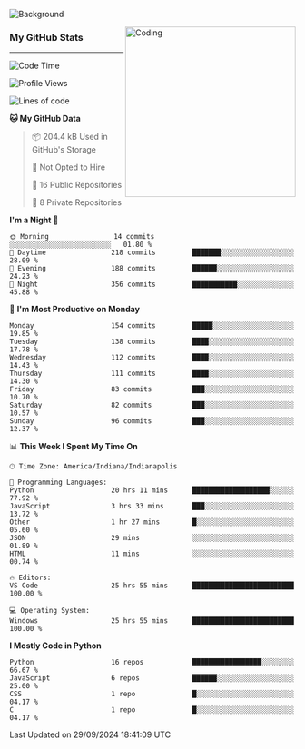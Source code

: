 ![Background](https://github.com/Nguyen-Noah/Nguyen-Noah/assets/112649680/f5d2296f-0508-400c-abcf-47c085708a2a)

<img align="right" alt="Coding" width="300" src="https://cdn.dribbble.com/users/1277312/screenshots/14733298/media/39b1045e593737587dd60e42c8422d1f.gif" >

### My GitHub Stats
---
<!--START_SECTION:waka-->
![Code Time](http://img.shields.io/badge/Code%20Time-232%20hrs%2058%20mins-blue)

![Profile Views](http://img.shields.io/badge/Profile%20Views-88-blue)

![Lines of code](https://img.shields.io/badge/From%20Hello%20World%20I%27ve%20Written-158.8%20thousand%20lines%20of%20code-blue)

**🐱 My GitHub Data** 

> 📦 204.4 kB Used in GitHub's Storage 
 > 
> 🚫 Not Opted to Hire
 > 
> 📜 16 Public Repositories 
 > 
> 🔑 8 Private Repositories 
 > 
**I'm a Night 🦉** 

```text
🌞 Morning                14 commits          ░░░░░░░░░░░░░░░░░░░░░░░░░   01.80 % 
🌆 Daytime                218 commits         ███████░░░░░░░░░░░░░░░░░░   28.09 % 
🌃 Evening                188 commits         ██████░░░░░░░░░░░░░░░░░░░   24.23 % 
🌙 Night                  356 commits         ███████████░░░░░░░░░░░░░░   45.88 % 
```
📅 **I'm Most Productive on Monday** 

```text
Monday                   154 commits         █████░░░░░░░░░░░░░░░░░░░░   19.85 % 
Tuesday                  138 commits         ████░░░░░░░░░░░░░░░░░░░░░   17.78 % 
Wednesday                112 commits         ████░░░░░░░░░░░░░░░░░░░░░   14.43 % 
Thursday                 111 commits         ████░░░░░░░░░░░░░░░░░░░░░   14.30 % 
Friday                   83 commits          ███░░░░░░░░░░░░░░░░░░░░░░   10.70 % 
Saturday                 82 commits          ███░░░░░░░░░░░░░░░░░░░░░░   10.57 % 
Sunday                   96 commits          ███░░░░░░░░░░░░░░░░░░░░░░   12.37 % 
```


📊 **This Week I Spent My Time On** 

```text
🕑︎ Time Zone: America/Indiana/Indianapolis

💬 Programming Languages: 
Python                   20 hrs 11 mins      ███████████████████░░░░░░   77.92 % 
JavaScript               3 hrs 33 mins       ███░░░░░░░░░░░░░░░░░░░░░░   13.72 % 
Other                    1 hr 27 mins        █░░░░░░░░░░░░░░░░░░░░░░░░   05.60 % 
JSON                     29 mins             ░░░░░░░░░░░░░░░░░░░░░░░░░   01.89 % 
HTML                     11 mins             ░░░░░░░░░░░░░░░░░░░░░░░░░   00.74 % 

🔥 Editors: 
VS Code                  25 hrs 55 mins      █████████████████████████   100.00 % 

💻 Operating System: 
Windows                  25 hrs 55 mins      █████████████████████████   100.00 % 
```

**I Mostly Code in Python** 

```text
Python                   16 repos            █████████████████░░░░░░░░   66.67 % 
JavaScript               6 repos             ██████░░░░░░░░░░░░░░░░░░░   25.00 % 
CSS                      1 repo              █░░░░░░░░░░░░░░░░░░░░░░░░   04.17 % 
C                        1 repo              █░░░░░░░░░░░░░░░░░░░░░░░░   04.17 % 
```




 Last Updated on 29/09/2024 18:41:09 UTC
<!--END_SECTION:waka-->

<!--
**Nguyen-Noah/Nguyen-Noah** is a ✨ _special_ ✨ repository because its `README.md` (this file) appears on your GitHub profile.

Here are some ideas to get you started:

- 🔭 I’m currently working on ...
- 🌱 I’m currently learning ...
- 👯 I’m looking to collaborate on ...
- 🤔 I’m looking for help with ...
- 💬 Ask me about ...
- 📫 How to reach me: ...
- 😄 Pronouns: ...
- ⚡ Fun fact: ...
-->
